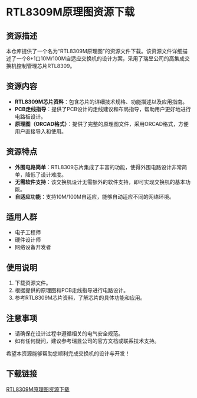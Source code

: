 # RTL8309M原理图资源下载

## 资源描述

本仓库提供了一个名为“RTL8309M原理图”的资源文件下载。该资源文件详细描述了一个8+1口10M/100M自适应交换机的设计方案，采用了瑞昱公司的高集成交换机控制管理芯片RTL8309。

## 资源内容

- **RTL8309M芯片资料**：包含芯片的详细技术规格、功能描述以及应用指南。
- **PCB走线指导**：提供了PCB设计的走线建议和布局指导，帮助用户更好地进行电路板设计。
- **原理图（ORCAD格式）**：提供了完整的原理图文件，采用ORCAD格式，方便用户直接导入和使用。

## 资源特点

- **外围电路简单**：RTL8309芯片集成了丰富的功能，使得外围电路设计非常简单，降低了设计难度。
- **无需软件支持**：该交换机设计无需额外的软件支持，即可实现交换机的基本功能。
- **自适应功能**：支持10M/100M自适应，能够自动适应不同的网络环境。

## 适用人群

- 电子工程师
- 硬件设计师
- 网络设备开发者

## 使用说明

1. 下载资源文件。
2. 根据提供的原理图和PCB走线指导进行电路设计。
3. 参考RTL8309M芯片资料，了解芯片的具体功能和应用。

## 注意事项

- 请确保在设计过程中遵循相关的电气安全规范。
- 如有任何疑问，建议参考瑞昱公司的官方文档或联系技术支持。

希望本资源能够帮助您顺利完成交换机的设计与开发！

## 下载链接

[RTL8309M原理图资源下载](https://pan.quark.cn/s/3180940272a9)